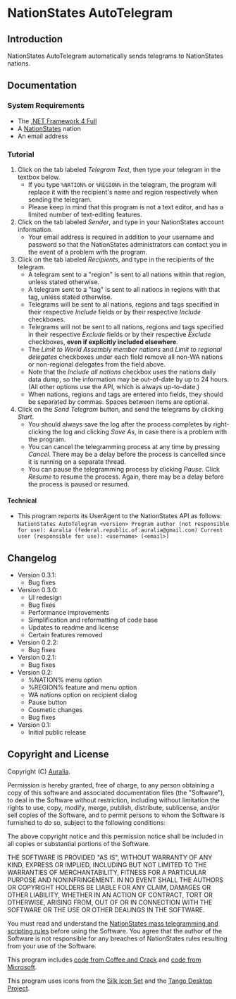 # NationStates AutoTelegram #

## Introduction ##
NationStates AutoTelegram automatically sends telegrams to NationStates nations.

## Documentation ##

### System Requirements ###
* The [.NET Framework 4 Full](http://www.microsoft.com/download/en/details.aspx?id=17851)
* A [NationStates](http://www.nationstates.net) nation
* An email address

### Tutorial ###
1. Click on the tab labeled *Telegram Text*, then type your telegram in the textbox below.
	* If you type `%NATION%` or `%REGION%` in the telegram, the program will replace it with the recipient's name and region respectively when sending the telegram.
	* Please keep in mind that this program is not a text editor, and has a limited number of text-editing features.
2. Click on the tab labeled *Sender*, and type in your NationStates account information.
	* Your email address is required in addition to your username and password so that the NationStates administrators can contact you in the event of a problem with the program.
3. Click on the tab labeled *Recipients*, and type in the recipients of the telegram.
	* A telegram sent to a "region" is sent to all nations within that region, unless stated otherwise.
	* A telegram sent to a "tag" is sent to all nations in regions with that tag, unless stated otherwise.
	* Telegrams will be sent to all nations, regions and tags specified in their respective *Include* fields or by their respective *Include* checkboxes. 
	* Telegrams will not be sent to all nations, regions and tags specified in their respective *Exclude* fields or by their respective *Exclude* checkboxes, **even if explicitly included elsewhere**.
	* The *Limit to World Assembly member nations* and *Limit to regional delegates* checkboxes under each field remove all non-WA nations or non-regional delegates from the field above.
	* Note that the *Include all nations* checkbox uses the nations daily data dump, so the information may be out-of-date by up to 24 hours. (All other options use the API, which is always up-to-date.)
	* When nations, regions and tags are entered into fields, they should be separated by commas. Spaces between items are optional.
4. Click on the *Send Telegram* button, and send the telegrams by clicking *Start*.
	* You should always save the log after the process completes by right-clicking the log and clicking *Save As*, in case there is a problem with the program.
	* You can cancel the telegramming process at any time by pressing *Cancel*. There may be a delay before the process is cancelled since it is running on a separate thread.
	* You can pause the telegramming process by clicking *Pause*. Click *Resume* to resume the process. Again, there may be a delay before the process is paused or resumed.

#### Technical ####
* This program reports its UserAgent to the NationStates API as follows:
	`NationStates AutoTelegram <version>
	Program author (not responsible for use): Auralia (federal.republic.of.auralia@gmail.com)
	Current user (responsible for use): <username> (<email>)`

## Changelog ##
* Version 0.3.1:
	* Bug fixes
* Version 0.3.0:
	* UI redesign
	* Bug fixes
	* Performance improvements
	* Simplification and reformatting of code base
    * Updates to readme and license
	* Certain features removed
* Version 0.2.2:
	* Bug fixes
* Version 0.2.1:
	* Bug fixes
* Version 0.2:
	* %NATION% menu option
	* %REGION% feature and menu option
	* WA nations option on recipient dialog
	* Pause button
	* Cosmetic changes
	* Bug fixes
* Version 0.1:
	* Initial public release

## Copyright and License ##
Copyright (C) [Auralia](http://www.nationstates.net/nation=auralia).

Permission is hereby granted, free of charge, to any person obtaining a copy of this software and associated documentation files (the "Software"), to deal in the Software without restriction, including without limitation the rights to use, copy, modify, merge, publish, distribute, sublicense, and/or sell copies of the Software, and to permit persons to whom the Software is furnished to do so, subject to the following conditions:

The above copyright notice and this permission notice shall be included in all copies or substantial portions of the Software.

THE SOFTWARE IS PROVIDED "AS IS", WITHOUT WARRANTY OF ANY KIND, EXPRESS OR IMPLIED, INCLUDING BUT NOT LIMITED TO THE WARRANTIES OF MERCHANTABILITY, FITNESS FOR A PARTICULAR PURPOSE AND NONINFRINGEMENT. IN NO EVENT SHALL THE AUTHORS OR COPYRIGHT HOLDERS BE LIABLE FOR ANY CLAIM, DAMAGES OR OTHER LIABILITY, WHETHER IN AN ACTION OF CONTRACT, TORT OR OTHERWISE, ARISING FROM, OUT OF OR IN CONNECTION WITH THE SOFTWARE OR THE USE OR OTHER DEALINGS IN THE SOFTWARE.

You must read and understand the [NationStates mass telegramming and scripting rules](http://forum.nationstates.net/viewtopic.php?f=16&t=74486) before using the Software. You agree that the author of the Software is not responsible for any breaches of NationStates rules resulting from your use of the Software.

This program includes [code from Coffee and Crack](http://forum.nationstates.net/viewtopic.php?p=8502718) and [code from Microsoft](http://msdn.microsoft.com/en-us/library/01escwtf.aspx).

This program uses icons from the [Silk Icon Set](http://www.famfamfam.com/lab/icons/silk/) and the [Tango Desktop Project](http://tango.freedesktop.org/).